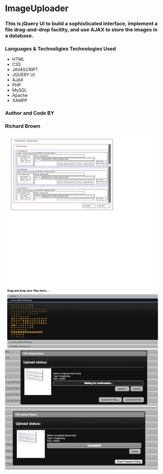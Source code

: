 # ImageUploader

### This is jQuery UI to build a sophisticated interface, implement a file drag-and-drop facility, and use AJAX to store the images in a database.

### Languages  & Technoligies Technologies Used
* HTML
* CSS
* JAVASCRIPT
* JQUERY UI
* AJAX
* PHP
* MySQL
* Apache
* XAMPP

### Author and Code BY
### Richard Brown

![Logic layout](https://github.com/rbrown29/ImageUploader/blob/main/progress%20layout.png?raw=true{:height="10px"width="10px"})
![Logic layout](https://github.com/rbrown29/ImageUploader/blob/main/img1.png?raw=true{:height="10px"width="10px"})
![Logic layout](https://github.com/rbrown29/ImageUploader/blob/main/img2.png?raw=true{:height="10px"width="10px"})
![Logic layout](https://github.com/rbrown29/ImageUploader/blob/main/img3.png?raw=true{:height="10px"width="10px"})
